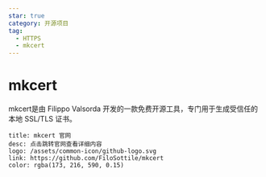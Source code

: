 ```yaml
---
star: true
category: 开源项目
tag:
  - HTTPS
  - mkcert
---
```


# mkcert

mkcert是由 Filippo Valsorda 开发的一款免费开源工具，专门用于生成受信任的本地 SSL/TLS 证书。

```card
title: mkcert 官网
desc: 点击跳转官网查看详细内容
logo: /assets/common-icon/github-logo.svg
link: https://github.com/FiloSottile/mkcert
color: rgba(173, 216, 590, 0.15)
```